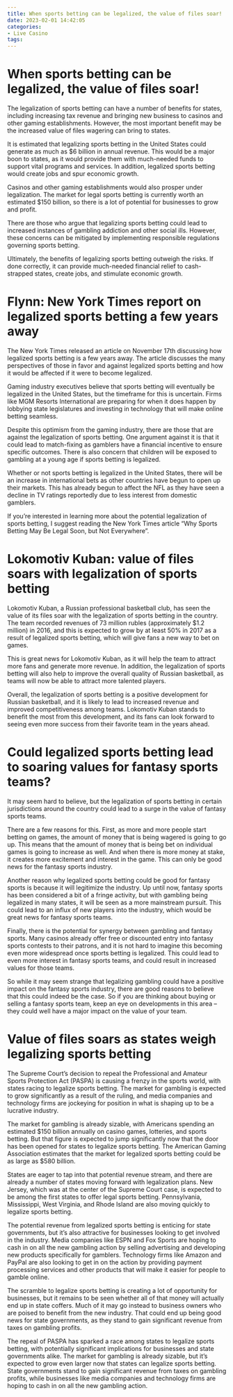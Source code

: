```yaml
---
title: When sports betting can be legalized, the value of files soar!
date: 2023-02-01 14:42:05
categories:
- Live Casino
tags:
---
```



#  When sports betting can be legalized, the value of files soar!

The legalization of sports betting can have a number of benefits for states, including increasing tax revenue and bringing new business to casinos and other gaming establishments. However, the most important benefit may be the increased value of files wagering can bring to states.

It is estimated that legalizing sports betting in the United States could generate as much as $6 billion in annual revenue. This would be a major boon to states, as it would provide them with much-needed funds to support vital programs and services. In addition, legalized sports betting would create jobs and spur economic growth.

Casinos and other gaming establishments would also prosper under legalization. The market for legal sports betting is currently worth an estimated $150 billion, so there is a lot of potential for businesses to grow and profit.

There are those who argue that legalizing sports betting could lead to increased instances of gambling addiction and other social ills. However, these concerns can be mitigated by implementing responsible regulations governing sports betting.

Ultimately, the benefits of legalizing sports betting outweigh the risks. If done correctly, it can provide much-needed financial relief to cash-strapped states, create jobs, and stimulate economic growth.

#  Flynn: New York Times report on legalized sports betting a few years away

The New York Times released an article on November 17th discussing how legalized sports betting is a few years away. The article discusses the many perspectives of those in favor and against legalized sports betting and how it would be affected if it were to become legalized.

Gaming industry executives believe that sports betting will eventually be legalized in the United States, but the timeframe for this is uncertain. Firms like MGM Resorts International are preparing for when it does happen by lobbying state legislatures and investing in technology that will make online betting seamless.

Despite this optimism from the gaming industry, there are those that are against the legalization of sports betting. One argument against it is that it could lead to match-fixing as gamblers have a financial incentive to ensure specific outcomes. There is also concern that children will be exposed to gambling at a young age if sports betting is legalized.

Whether or not sports betting is legalized in the United States, there will be an increase in international bets as other countries have begun to open up their markets. This has already begun to affect the NFL as they have seen a decline in TV ratings reportedly due to less interest from domestic gamblers.

If you’re interested in learning more about the potential legalization of sports betting, I suggest reading the New York Times article “Why Sports Betting May Be Legal Soon, but Not Everywhere”.

#  Lokomotiv Kuban: value of files soars with legalization of sports betting

Lokomotiv Kuban, a Russian professional basketball club, has seen the value of its files soar with the legalization of sports betting in the country. The team recorded revenues of 73 million rubles (approximately $1.2 million) in 2016, and this is expected to grow by at least 50% in 2017 as a result of legalized sports betting, which will give fans a new way to bet on games.

This is great news for Lokomotiv Kuban, as it will help the team to attract more fans and generate more revenue. In addition, the legalization of sports betting will also help to improve the overall quality of Russian basketball, as teams will now be able to attract more talented players.

Overall, the legalization of sports betting is a positive development for Russian basketball, and it is likely to lead to increased revenue and improved competitiveness among teams. Lokomotiv Kuban stands to benefit the most from this development, and its fans can look forward to seeing even more success from their favorite team in the years ahead.

#  Could legalized sports betting lead to soaring values for fantasy sports teams?

It may seem hard to believe, but the legalization of sports betting in certain jurisdictions around the country could lead to a surge in the value of fantasy sports teams.

There are a few reasons for this. First, as more and more people start betting on games, the amount of money that is being wagered is going to go up. This means that the amount of money that is being bet on individual games is going to increase as well. And when there is more money at stake, it creates more excitement and interest in the game. This can only be good news for the fantasy sports industry.

Another reason why legalized sports betting could be good for fantasy sports is because it will legitimize the industry. Up until now, fantasy sports has been considered a bit of a fringe activity, but with gambling being legalized in many states, it will be seen as a more mainstream pursuit. This could lead to an influx of new players into the industry, which would be great news for fantasy sports teams.

Finally, there is the potential for synergy between gambling and fantasy sports. Many casinos already offer free or discounted entry into fantasy sports contests to their patrons, and it is not hard to imagine this becoming even more widespread once sports betting is legalized. This could lead to even more interest in fantasy sports teams, and could result in increased values for those teams.

So while it may seem strange that legalizing gambling could have a positive impact on the fantasy sports industry, there are good reasons to believe that this could indeed be the case. So if you are thinking about buying or selling a fantasy sports team, keep an eye on developments in this area – they could well have a major impact on the value of your team.

#  Value of files soars as states weigh legalizing sports betting

The Supreme Court’s decision to repeal the Professional and Amateur Sports Protection Act (PASPA) is causing a frenzy in the sports world, with states racing to legalize sports betting. The market for gambling is expected to grow significantly as a result of the ruling, and media companies and technology firms are jockeying for position in what is shaping up to be a lucrative industry.

The market for gambling is already sizable, with Americans spending an estimated $150 billion annually on casino games, lotteries, and sports betting. But that figure is expected to jump significantly now that the door has been opened for states to legalize sports betting. The American Gaming Association estimates that the market for legalized sports betting could be as large as $580 billion.

States are eager to tap into that potential revenue stream, and there are already a number of states moving forward with legalization plans. New Jersey, which was at the center of the Supreme Court case, is expected to be among the first states to offer legal sports betting. Pennsylvania, Mississippi, West Virginia, and Rhode Island are also moving quickly to legalize sports betting.

The potential revenue from legalized sports betting is enticing for state governments, but it’s also attractive for businesses looking to get involved in the industry. Media companies like ESPN and Fox Sports are hoping to cash in on all the new gambling action by selling advertising and developing new products specifically for gamblers. Technology firms like Amazon and PayPal are also looking to get in on the action by providing payment processing services and other products that will make it easier for people to gamble online.

The scramble to legalize sports betting is creating a lot of opportunity for businesses, but it remains to be seen whether all of that money will actually end up in state coffers. Much of it may go instead to business owners who are poised to benefit from the new industry. That could end up being good news for state governments, as they stand to gain significant revenue from taxes on gambling profits.

The repeal of PASPA has sparked a race among states to legalize sports betting, with potentially significant implications for businesses and state governments alike. The market for gambling is already sizable, but it’s expected to grow even larger now that states can legalize sports betting. State governments stand to gain significant revenue from taxes on gambling profits, while businesses like media companies and technology firms are hoping to cash in on all the new gambling action.